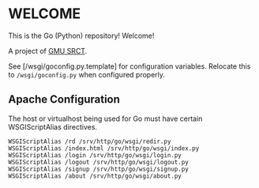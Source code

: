 # WELCOME

This is the Go (Python) repository! Welcome!

A project of [GMU SRCT](http://srct.gmu.edu).

See [/wsgi/goconfig.py.template] for configuration variables. Relocate this to `/wsgi/goconfig.py` when configured properly.

## Apache Configuration

The host or virtualhost being used for Go must have certain WSGIScriptAlias directives.

```
WSGIScriptAlias /rd /srv/http/go/wsgi/redir.py
WSGIScriptAlias /index.html /srv/http/go/wsgi/index.py
WSGIScriptAlias /login /srv/http/go/wsgi/login.py
WSGIScriptAlias /logout /srv/http/go/wsgi/logout.py
WSGIScriptAlias /signup /srv/http/go/wsgi/signup.py
WSGIScriptAlias /about /srv/http/go/wsgi/about.py
```
